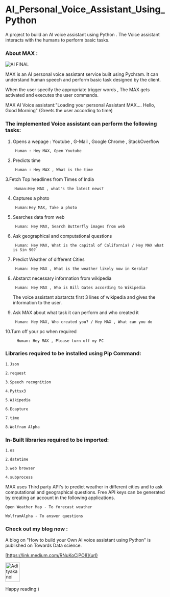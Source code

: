 # AI_Personal_Voice_Assistant_Using_Python

A project to build an AI voice assistant using Python . The Voice assistant interacts with the humans to perform basic tasks.


### About MAX :

![AI FINAL](https://user-images.githubusercontent.com/51138087/93668051-f7c4af00-fa3e-11ea-9b17-5913e954795f.png)


MAX is an AI personal voice assistant service built using Pychram. It can understand human speech and perform basic task designed by the client.

When the user specify the appropriate trigger words , The MAX gets activated and executes the user commands.


MAX AI Voice assistant:"Loading your personal Assistant MAX....
                          Hello, Good Morning" (Greets the user according to time)



### The implemented Voice assistant can perform the following tasks:


1. Opens a wepage : Youtube , G-Mail , Google Chrome , StackOverflow 
	
	
		Human : Hey MAX, Open Youtube
		
		
2. Predicts time 
	
	
		Human : Hey MAX , What is the time
		
		
3.Fetch Top headlines from Times of India
	
         
		Human:Hey MAX , what's the latest news?
		
		
4. Captures a photo
	
  		
		Human:Hey MAX, Take a photo
		
		
5. Searches data from web
	
   		
		Human: Hey MAX, Search Butterfly images from web
		
		
6. Ask geographical and computational questions
	
  	 	
		Human: Hey MAX, What is the capital of California? / Hey MAX what is Sin 90?
		
		
7. Predict Weather of different Cities
   		
	
		Human: Hey MAX , What is the weather likely now in Kerala?
		
	
8. Abstarct necessary information from wikipedia
	
   		
		Human: Hey MAX , Who is Bill Gates according to Wikipedia
		
		
   The voice assistant abstarcts first 3 lines of wikipedia and gives the information to the user.
	
	
9. Ask MAX about what task it can perform and who created it
	
   		
	  	Human: Hey MAX, Who created you? / Hey MAX , What can you do
		
		
10.Turn off your pc when required
   		

   		 Human: Hey MAX , Please turn off my PC



### Libraries required to be installed using Pip Command:
	
	1.Json
	
	2.request
	
	3.Speech recognition
	
 	4.Pyttsx3
	
	5.Wikipedia
	
	6.Ecapture
	
	7.time
	
	8.Wolfram Alpha


### In-Built libraries required to be imported:

	1.os
	
	2.datetime
	
	3.web browser
	
	4.subprocess



MAX uses Third party API's to predict weather in different cities and to ask computational and geographical questions. 
Free API keys can be generated by creating an account in the following applications.  
	
	Open Weather Map - To forecast weather
	
	WolframAlpha - To answer questions
	



### Check out my blog now :	

A blog on "How to build your Own AI voice assistant using Python" is published on Towards Data science.

[https://link.medium.com/RNuKoCjPO8](url)

<p align="left">
  <a href="https://medium.com/@mmirthula02" target="_blank"><img align="center" src="https://cdn.jsdelivr.net/npm/simple-icons@3.0.1/icons/medium.svg" alt="Adityakanoi" height="60" width="45" /></a> &nbsp;&nbsp;
</p>



Happy reading:)



